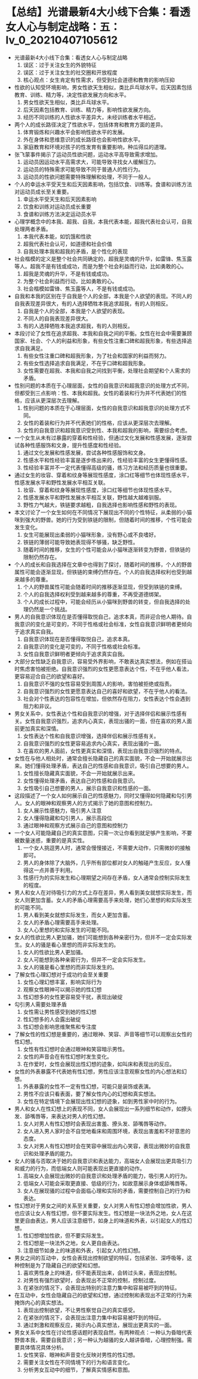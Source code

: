 # 【总结】光谱最新4大小线下合集：看透女人心与制定战略：五：lv_0_20210407105612

-   光谱最新4大小线下合集：看透女人心与制定战略
    1.  误区：过于关注女生的外貌特征
    2.  误区：过于关注女生的社交圈和开放程度
    3.  核心观点：女生肯定有性需求，但受到社会道德和教育的影响压抑
-   性欲的认知受环境影响，男女性欲天生相似，类比乒乓球水平。后天因素包括教育、训练、精力等，决定性欲发展方向和水平。
    1.  男女性欲天生相似，类比乒乓球水平。
    2.  后天因素包括教育、训练、精力等，影响性欲发展方向。
    3.  经历不同训练的人性欲水平差异大，未经训练者水平相近。
-   两个人的成长路径决定了性欲水平，包括体育和教育方面的差异。
    1.  体育锻炼和兴趣水平会影响性欲水平的发展。
    2.  外在身体和思维意识的成长路径也会影响性欲水平。
    3.  家庭教育和环境对孩子的性发育有重要影响，种瓜得瓜的道理。
-   张飞蒙事件揭示了运动员性欲问题，运动水平高导致需求增加。
    1.  运动员因运动水平高需求大，可能导致寻找女人缓解压力。
    2.  运动员的特殊需求可能导致不同于普通人的性行为。
    3.  运动员的性欲问题需要特殊理解和处理，不同于一般人。
-   个人的幸运水平受天生和后天因素影响，包括饮食、训练等。食谱和训练方法对运动员成长至关重要。
    1.  幸运水平受天生和后天因素影响
    2.  饮食和训练对运动员成长重要
    3.  食谱和训练方法决定运动员水平
-   心理学概念中的本我、超我、自我，本我代表本能，超我代表社会认可，自我处理两者矛盾。
    1.  本我代表本能，如饥饿和性欲
    2.  超我代表社会认可，如道德和社会价值
    3.  自我处理本我和超我的矛盾，是个性化的表现
-   社会楷模的定义是整个社会共同确定的，超我是灵魂的升华，如雷锋、焦玉露等人。超我不是有钱或成功，而是为整个社会利益而行动，比如勇敢的心。
    1.  超我是灵魂的升华，不是有钱或成功。
    2.  为整个社会利益而行动，比如勇敢的心。
    3.  社会楷模如雷锋、焦玉露等人，不是有钱或成功。
-   自我和本我的区别在于自我是个人的全部，本我是个人欲望的表现。不同人的自我表现差异很大，有的人选择牺牲本我追求超我，有的人则相反。
    1.  自我是个人的全部，本我是个人欲望的表现。
    2.  不同人的自我表现差异很大。
    3.  有的人选择牺牲本我追求超我，有的人则相反。
-   本段讨论了女性在追求超我、本我和自我之间的平衡。女性在社会中需要兼顾国家、社会、个人的利益和形象，有些女性注重口碑和超我形象，有些选择追求自我满足。
    1.  有些女性注重口碑和超我形象，为了社会和国家的利益而努力。
    2.  有些女性选择追求自我满足，不在乎口碑和超我形象。
    3.  女性需要在超我、本我和自我之间找到平衡，处理社会期望和个人需求的矛盾。
-   性别问题的本质在于心理层面，女性的自我意识和超我意识的处理方式不同，但都受到三点影响：性、本我和超我。女性的着装和行为并不代表她们的性格，应该从更深层次去理解。
    1.  性别问题的本质在于心理层面，女性的自我意识和超我意识的处理方式不同。
    2.  女性的着装和行为并不代表她们的性格，应该从更深层次去理解。
    3.  女性的自我意识和超我意识受到性、本我和超我的影响，需要综合考虑。
-   一个女生从未有过暴露的穿着和性经验，但通过文化发展和性感发展，逐渐尝试各种性感服饰和文身，提升性感度和性经验。
    1.  通过文化发展和性感发展，尝试各种性感服饰和文身。
    2.  性感水平和性经验丰富是逐步练出来的，性经验丰富的女生更懂得性感。
    3.  性经验丰富并不一定代表懂得高级的骚，练习方法和经历质量也很重要。
-   通过女生的妆容、穿着和纹身等展现性感度，涂口红等细节也体现性感水平，性感发展水平和野性发展水平相互关联。
    1.  妆容、穿着和纹身等展现性感度，涂口红等细节也体现性感水平。
    2.  性感发展水平和野性发展水平相互关联，野性越大越难驯服。
    3.  野性力气越大，铁链要求越粗，自我选择也影响性感和野性的表现。
-   本文讨论了一个女生如何在不同情况下展现出不同的个性特征，从柔弱的小猫咪到强大的野兽。她的行为受到铁链的限制，但随着时间的推移，个性可能会发生变化。
    1.  女生可能展现出柔弱的小猫咪形象，没有野心或不良嗜好。
    2.  铁链的薄弱可能导致她表现得不够骚，缺乏野性。
    3.  随着时间的推移，女生的个性可能会从小猫咪逐渐转变为野兽，但铁链的限制仍然存在。
-   个人的成长和自我选择在文章中也得到了探讨，随着时间的推移，个人的野兽属性可能会逐渐显现，但铁链的束缚仍然存在。个人的自我选择权利也受到越来越多的尊重。
    1.  个人的野兽属性可能会随着时间的推移逐渐显现，但受到铁链的束缚。
    2.  个人的自我选择权利受到越来越多的尊重，不再受道德绑架。
    3.  个人的成长过程中，可能会经历从小猫咪到野兽的转变，但自我选择的处理仍然是一个挑战。
-   男人的自我意识体现在是否懂得取悦自己，追求本真，而非迎合他人期待。自我意识的变化是可变的，不同于性格或社会标准，女性自我意识鲜明者更倾向于追求真实自我。
    1.  自我意识体现在是否懂得取悦自己，追求本真。
    2.  自我意识的变化是可变的，不同于性格或社会标准。
    3.  女性自我意识鲜明者更倾向于追求真实自我。
-   大部分女性缺乏自我意识，容易受外界影响，不敢表达真实想法，例如在搭讪时焦虑害怕被拒绝。自我意识强烈的女性更愿意表达个性，不在乎他人看法，更容易迎合自己的欲望和喜好。
    1.  自我意识不强的女性容易受到周围人的影响，害怕被拒绝或指责。
    2.  自我意识强烈的女性更愿意表达自己的喜好和欲望，不在乎他人的看法。
    3.  社会对个性表达的包容性在增加，但依然存在阻力，女性表达个性会遇到阻力和非议。
-   男女关系中，女性表达个性和自我意识的增强，对于选择伴侣和展示性感有关。女性自我意识强烈，追求内心真实，表现出骚的一面，但在喜欢的男人面前更加真实和深情。
    1.  女性表达个性和自我意识增强，选择伴侣和展示性感有关。
    2.  自我意识强烈的女性更容易追求内心真实，表现出骚的一面。
    3.  在喜欢的男人面前，女性更真实和深情，表现出自我意识强烈的特点。
-   女性在与他人相处时，通常会擅长隐藏自己的真实面貌，不会一开始就展示出来。她们懂得处理矛盾，表达自己的性感和自我意识，吸引自己想要的男人。
    1.  女性擅长隐藏真实面貌，不会一开始就展示出来。
    2.  女性懂得处理矛盾，表达自己的性感和自我意识。
    3.  女性吸引自己想要的男人，展示自我意识和性感的一面。
-   这段描述了一个女人如何展示自己的性感魅力，同时又懂得如何隐藏和勾引男人。女人的眼神和观察男人的方式揭示了她的意图和控制力。
    1.  女人展示性感魅力，吸引男人注意
    2.  女人懂得隐藏和勾引男人，展示高段位
    3.  通过眼神和观察方式展示自己的意图和控制力
-   一个女人可能隐藏自己的真实意图，只需一次让你看到就足够产生影响，不要被数量迷惑，重要的是真实性。
    1.  一个女人挑逗男人时，通常会慢慢接近，不需要大动作，只需微妙的接触即可。
    2.  男人的身体除了大脑外，几乎所有部位都对女人的触碰产生反应，女人懂得这一点并善于利用。
    3.  性感行为的实际发生和心理期望之间存在矛盾，女人通常会控制实际发生的程度。
-   男人和女人在对待吸引力的方式上存在差异，男人看到美女就想实际发生，而女人则更加含蓄。女人的矛盾心理需要高手来处理，她们心里想的和实际发生的可能不同。
    1.  男人看到美女就想实际发生，而女人更加含蓄。
    2.  女人的矛盾心理需要高手来处理。
    3.  女人心里想的和实际发生的可能不同。
-   女人的性欲比男人更加骚，她们可能想到各种亲密行为，但并不一定会实际发生。女人的骚是看心里想的而非实际发生的。
    1.  女人的性欲比男人更加骚。
    2.  女人可能想到各种亲密行为，但并不一定会实际发生。
    3.  女人的骚是看心里想的而非实际发生的。
-   了解女性心理幻想对于成功约会至关重要
    1.  女性心理幻想丰富，影响实际行为
    2.  观察女性眼神可以揭示她的性幻想
    3.  性幻想多的女性更容易受干扰，表现出破绽
-   勾引男人需要处理矛盾
    1.  女性需让男性感受到她的性幻想
    2.  性幻想多的人会露出破绽
    3.  性幻想会影响思维聚焦和专注度
-   了解女性的性幻想是重要的，通过眼神、笑容、声音等细节可以观察出女性的性幻想。
    1.  女性有性幻想时会通过眼神和笑容暗示男性。
    2.  女性的声音会在有性幻想时发生变化。
    3.  在作爱时，女性会展现出性幻想的迹象，如叫床和表现出的反应。
-   女性的外表暴露不代表她有性幻想，男性应该注意观察女性的内心想法和幻想。
    1.  外表暴露的女性不一定有性幻想，可能只是装饰或表演。
    2.  男性不应该只看表面，要了解女性内心的幻想和真实想法。
    3.  女性在特定情境下会展现出性幻想的迹象，如到男性家中时的行为。
-   男人和女人在性幻想上的表现不同，女人会展现出一系列细节和动作，如撩头发、舔嘴唇等，来表达对男人的性幻想。
    1.  女人对男人有性幻想时会表现出害羞、撩头发、舔嘴唇等动作。
    2.  女人进入男人家时会不自觉地看床和周围环境，表现出害羞和不好意思的态度。
    3.  女人对男人有性幻想时会在笑容中展现出内心笑容，表现出微妙的自我意识和处理矛盾的能力。
-   女人的骚与否取决于她的自我意识和表达能力，高端女人会展现出更具吸引力和威力的行为，而低端女人则可能表现出更直接的动作。
    1.  高端女人会展现出微妙的自我意识和处理矛盾的能力，吸引男人的行为。
    2.  低端女人可能会采取更直接、低级的行为，如故意展示身体或舔嘴唇等。
    3.  女人在展现骚的过程中会面临心理和实际的矛盾，需要控制自己的行为和表达。
-   性幻想对于男女之间的关系至关重要，女人对男人有性幻想会增加性欲，男人也应该让女人有性幻想，但不要实际发生。性幻想是一块法外之地，女人在这里更自由表达，男人应该注意细节，如身上的味道和外表，以引起女人的性幻想。
    1.  性幻想增加性欲，但不要实际发生。
    2.  性幻想是一块法外之地，女人更自由表达。
    3.  注意细节如身上的味道和外表，引起女人的性幻想。
-   男女之间的互动中，女性会表现出控制欲望的特征，包括紧张、深呼吸等，这种控制是为了隐藏自己的欲望和幻想。
    1.  喜欢男性身上的味道，但不能表现出来，会转过头来，表现出控制。
    2.  对男性有强烈欲望时，会表现出不正常的控制，控制过度。
    3.  在紧张的情况下，会表现出特别的注意力集中和容易被吓到的特征。
-   在互动中，女性会隐藏自己的欲望和幻想，通过控制和表现出不正常的行为来掩饰内心的真实想法。
    1.  表现出控制欲望，不让男性察觉自己的真实感受。
    2.  在紧张的情况下，会表现出注意力集中和容易被吓到的特征。
    3.  通过刺激和观察反应，揭示内心真实想法，展现出更真实的一面。
-   男女关系中女性在讨论性感话题时表现自然，有两种观点：一种认为昏暗代表野兽本我，需要自我意识；另一种认为越骚的女人越讲昏暗，心理控制强。需要具体情况具体分析。
    1.  女性笑容、眼神和声音变化反映对男性的性幻想。
    2.  需要关注女性在不同情境下的行为和语言变化。
    3.  分析男女互动中的细节，了解真实情感和意图。